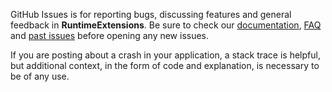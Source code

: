 GitHub Issues is for reporting bugs, discussing features and general feedback in **RuntimeExtensions**. Be sure to check our [documentation](http://cocoadocs.org/docsets/RuntimeExtensions), [FAQ](https://github.com/Strobocop/RuntimeExtensions/wiki/FAQ) and [past issues](https://github.com/Strobocop/RuntimeExtensions/issues?state=closed) before opening any new issues.

If you are posting about a crash in your application, a stack trace is helpful, but additional context, in the form of code and explanation, is necessary to be of any use.
